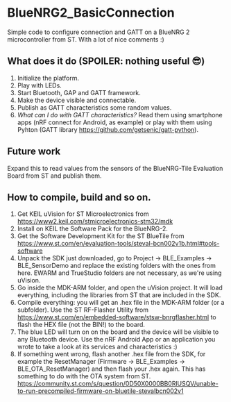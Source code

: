 # BlueNRG2_BasicConnection
 Simple code to configure connection and GATT on a BlueNRG 2 microcontroller from ST. With a lot of nice comments :)

 ## What does it do (SPOILER: nothing useful 😎)
 1. Initialize the platform.
 2. Play with LEDs.
 3. Start Bluetooth, GAP and GATT framework.
 4. Make the device visible and connectable.
 5. Publish as GATT characteristics some random values. 
 6. *What can I do with GATT characteristics?* Read them using smartphone apps (nRF connect for Android, as example) or play with them using Pyhton (GATT library https://github.com/getsenic/gatt-python). 

## Future work
Expand this to read values from the sensors of the BlueNRG-Tile Evaluation Board from ST and publish them. 

## How to compile, build and so on.
1. Get KEIL uVision for ST Microelectronics from https://www2.keil.com/stmicroelectronics-stm32/mdk
2. Install on KEIL the Software Pack for the BlueNRG-2.
3. Get the Software Development Kit for the ST BlueTile from https://www.st.com/en/evaluation-tools/steval-bcn002v1b.html#tools-software
4. Unpack the SDK just downloaded, go to Project -> BLE_Examples -> BLE_SensorDemo and replace the existing folders with the ones from here. EWARM and TrueStudio folders are not necessary, as we're using uVision. 
5. Go inside the MDK-ARM folder, and open the uVision project. It will load everything, including the libraries from ST that are included in the SDK. 
6. Compile everything: you will get an .hex file in the MDK-ARM folder (or a subfolder). Use the ST RF-Flasher Utility from https://www.st.com/en/embedded-software/stsw-bnrgflasher.html to flash the HEX file (not the BIN!) to the board. 
7. The blue LED will turn on on the board and the device will be visible to any Bluetooth device. Use the nRF Android App or an application you wrote to take a look at its services and characteristics :)
8. If something went wrong, flash another .hex file from the SDK, for example the ResetManager (Firmware -> BLE_Examples -> BLE_OTA_ResetManager) and then flash your .hex again. This has something to do with the OTA system from ST. https://community.st.com/s/question/0D50X0000BB0RlUSQV/unable-to-run-precompiled-firmware-on-bluetile-stevalbcn002v1
